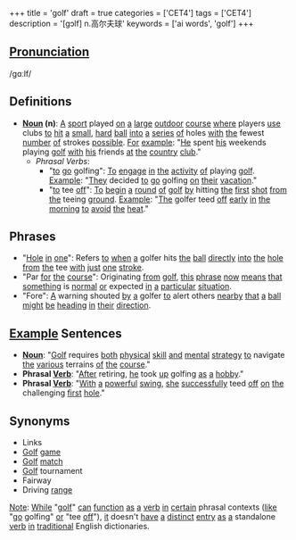 +++
title = 'golf'
draft = true
categories = ['CET4']
tags = ['CET4']
description = '[gɔlf] n.高尔夫球'
keywords = ['ai words', 'golf']
+++

## [Pronunciation](/en/post/pronunciation/)
/ɡɑːlf/

## Definitions
- **[Noun](/en/post/noun/) (n)**: [A](/en/post/a/) [sport](/en/post/sport/) played [on](/en/post/on/) [a](/en/post/a/) [large](/en/post/large/) [outdoor](/en/post/outdoor/) [course](/en/post/course/) [where](/en/post/where/) players [use](/en/post/use/) clubs [to](/en/post/to/) [hit](/en/post/hit/) [a](/en/post/a/) [small](/en/post/small/), [hard](/en/post/hard/) [ball](/en/post/ball/) [into](/en/post/into/) [a](/en/post/a/) [series](/en/post/series/) [of](/en/post/of/) holes [with](/en/post/with/) [the](/en/post/the/) fewest [number](/en/post/number/) [of](/en/post/of/) strokes [possible](/en/post/possible/). [For](/en/post/for/) [example](/en/post/example/): "[He](/en/post/he/) spent [his](/en/post/his/) weekends playing [golf](/en/post/golf/) [with](/en/post/with/) [his](/en/post/his/) friends [at](/en/post/at/) [the](/en/post/the/) [country](/en/post/country/) [club](/en/post/club/)."
  - *Phrasal Verbs*:
    - "[to](/en/post/to/) [go](/en/post/go/) golfing": [To](/en/post/to/) [engage](/en/post/engage/) [in](/en/post/in/) [the](/en/post/the/) [activity](/en/post/activity/) [of](/en/post/of/) playing [golf](/en/post/golf/). [Example](/en/post/example/): "[They](/en/post/they/) decided [to](/en/post/to/) [go](/en/post/go/) golfing [on](/en/post/on/) [their](/en/post/their/) [vacation](/en/post/vacation/)."
    - "[to](/en/post/to/) tee [off](/en/post/off/)": [To](/en/post/to/) [begin](/en/post/begin/) [a](/en/post/a/) [round](/en/post/round/) [of](/en/post/of/) [golf](/en/post/golf/) [by](/en/post/by/) hitting [the](/en/post/the/) [first](/en/post/first/) [shot](/en/post/shot/) [from](/en/post/from/) [the](/en/post/the/) teeing [ground](/en/post/ground/). [Example](/en/post/example/): "[The](/en/post/the/) golfer teed [off](/en/post/off/) [early](/en/post/early/) [in](/en/post/in/) [the](/en/post/the/) [morning](/en/post/morning/) [to](/en/post/to/) [avoid](/en/post/avoid/) [the](/en/post/the/) [heat](/en/post/heat/)."

## Phrases
- "[Hole](/en/post/hole/) [in](/en/post/in/) [one](/en/post/one/)": Refers [to](/en/post/to/) [when](/en/post/when/) [a](/en/post/a/) golfer hits [the](/en/post/the/) [ball](/en/post/ball/) [directly](/en/post/directly/) [into](/en/post/into/) [the](/en/post/the/) [hole](/en/post/hole/) [from](/en/post/from/) [the](/en/post/the/) tee [with](/en/post/with/) [just](/en/post/just/) [one](/en/post/one/) [stroke](/en/post/stroke/).
- "Par [for](/en/post/for/) [the](/en/post/the/) [course](/en/post/course/)": Originating [from](/en/post/from/) [golf](/en/post/golf/), [this](/en/post/this/) [phrase](/en/post/phrase/) [now](/en/post/now/) [means](/en/post/means/) [that](/en/post/that/) [something](/en/post/something/) is [normal](/en/post/normal/) [or](/en/post/or/) expected [in](/en/post/in/) [a](/en/post/a/) [particular](/en/post/particular/) [situation](/en/post/situation/).
- "Fore": [A](/en/post/a/) warning shouted [by](/en/post/by/) [a](/en/post/a/) golfer [to](/en/post/to/) alert others [nearby](/en/post/nearby/) [that](/en/post/that/) [a](/en/post/a/) [ball](/en/post/ball/) [might](/en/post/might/) [be](/en/post/be/) [heading](/en/post/heading/) [in](/en/post/in/) [their](/en/post/their/) [direction](/en/post/direction/).

## [Example](/en/post/example/) Sentences
- **[Noun](/en/post/noun/)**: "[Golf](/en/post/golf/) requires [both](/en/post/both/) [physical](/en/post/physical/) [skill](/en/post/skill/) [and](/en/post/and/) [mental](/en/post/mental/) [strategy](/en/post/strategy/) [to](/en/post/to/) navigate [the](/en/post/the/) [various](/en/post/various/) terrains [of](/en/post/of/) [the](/en/post/the/) [course](/en/post/course/)."
- **Phrasal [Verb](/en/post/verb/)**: "[After](/en/post/after/) retiring, [he](/en/post/he/) took [up](/en/post/up/) golfing [as](/en/post/as/) [a](/en/post/a/) [hobby](/en/post/hobby/)."
- **Phrasal [Verb](/en/post/verb/)**: "[With](/en/post/with/) [a](/en/post/a/) [powerful](/en/post/powerful/) [swing](/en/post/swing/), [she](/en/post/she/) [successfully](/en/post/successfully/) teed [off](/en/post/off/) [on](/en/post/on/) [the](/en/post/the/) challenging [first](/en/post/first/) [hole](/en/post/hole/)."

## Synonyms
- Links
- [Golf](/en/post/golf/) [game](/en/post/game/)
- [Golf](/en/post/golf/) [match](/en/post/match/)
- [Golf](/en/post/golf/) tournament
- Fairway
- Driving [range](/en/post/range/)

[Note](/en/post/note/): [While](/en/post/while/) "[golf](/en/post/golf/)" [can](/en/post/can/) [function](/en/post/function/) [as](/en/post/as/) [a](/en/post/a/) [verb](/en/post/verb/) [in](/en/post/in/) [certain](/en/post/certain/) phrasal contexts ([like](/en/post/like/) "[go](/en/post/go/) golfing" [or](/en/post/or/) "tee [off](/en/post/off/)"), [it](/en/post/it/) doesn't [have](/en/post/have/) [a](/en/post/a/) [distinct](/en/post/distinct/) [entry](/en/post/entry/) [as](/en/post/as/) [a](/en/post/a/) standalone [verb](/en/post/verb/) [in](/en/post/in/) [traditional](/en/post/traditional/) English dictionaries.
